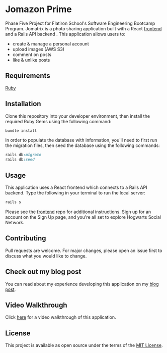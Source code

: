 # Jomazon Prime
Phase Five Project for Flatiron School's Software Engineering Bootcamp Program. Jomatrix is a photo sharing application built with a React [frontend](https://github.com/jomapormentilla/jomatrix-frontend) and a Rails API backend . This application allows users to:
- create & manage a personal account
- upload images (AWS S3)
- comment on posts
- like & unlike posts

## Requirements
[Ruby](https://www.ruby-lang.org/en/)

## Installation
Clone this repository into your developer environment, then install the required Ruby Gems using the following command:
```ruby
bundle install
```
In order to populate the database with information, you'll need to first run the migration files, then seed the database using the following commands:
```ruby
rails db:migrate
rails db:seed
```

## Usage
This application uses a React frontend which connects to a Rails API backend. Type the following in your terminal to run the local server:
```ruby
rails s
```

Please see the [frontend](https://github.com/jomapormentilla/jomatrix-frontend) repo for additional instructions. Sign up for an account on the Sign Up page, and you're all set to explore Hogwarts Social Network.

## Contributing
Pull requests are welcome. For major changes, please open an issue first to discuss what you would like to change.

## Check out my blog post
You can read about my experience developing this application on my [blog post](https://jomapormentilla.medium.com/jomatrix-react-redux-rails-api-3c6f75dc14c8).

## Video Walkthrough
Click [here](https://youtu.be/hZo0frzrq3g) for a video walkthrough of this application.

## License
This project is available as open source under the terms of the [MIT License](https://opensource.org/licenses/MIT).
